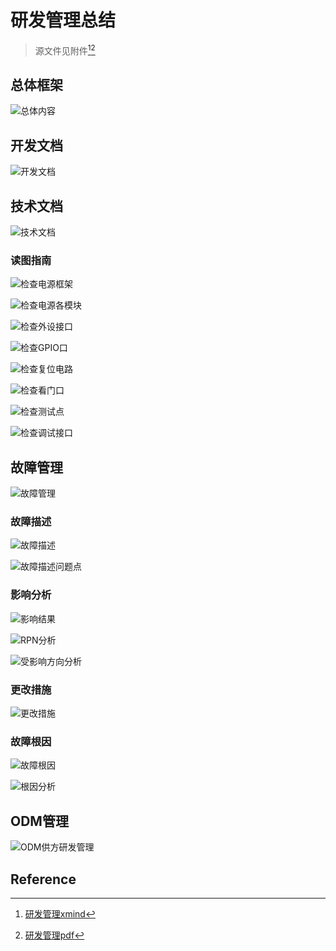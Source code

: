 # 研发管理总结

> 源文件见附件[^1][^2]



## 总体框架

![总体内容](https://mythidea.oss-cn-beijing.aliyuncs.com/image-20231004212753809.png)

## 开发文档

![开发文档](https://mythidea.oss-cn-beijing.aliyuncs.com/image-20231004212854942.png)

## 技术文档

![技术文档](https://mythidea.oss-cn-beijing.aliyuncs.com/image-20231004212927801.png)

### 读图指南

![检查电源框架](https://mythidea.oss-cn-beijing.aliyuncs.com/image-20231004213004899.png)

![检查电源各模块](https://mythidea.oss-cn-beijing.aliyuncs.com/image-20231004213025013.png)

![检查外设接口](https://mythidea.oss-cn-beijing.aliyuncs.com/image-20231004213037468.png)

![检查GPIO口](https://mythidea.oss-cn-beijing.aliyuncs.com/image-20231004213048730.png)

![检查复位电路](https://mythidea.oss-cn-beijing.aliyuncs.com/image-20231004213102776.png)

![检查看门口](https://mythidea.oss-cn-beijing.aliyuncs.com/image-20231004213113115.png)

![检查测试点](https://mythidea.oss-cn-beijing.aliyuncs.com/image-20231004213123414.png)

![检查调试接口](https://mythidea.oss-cn-beijing.aliyuncs.com/image-20231004213135744.png)

## 故障管理

![故障管理](https://mythidea.oss-cn-beijing.aliyuncs.com/image-20231004213213735.png)

### 故障描述

![故障描述](https://mythidea.oss-cn-beijing.aliyuncs.com/image-20231004213223351.png)

![故障描述问题点](https://mythidea.oss-cn-beijing.aliyuncs.com/image-20231004213235930.png)

### 影响分析

![影响结果](https://mythidea.oss-cn-beijing.aliyuncs.com/image-20231004213307973.png)

![RPN分析](https://mythidea.oss-cn-beijing.aliyuncs.com/image-20231004213325239.png)

![受影响方向分析](https://mythidea.oss-cn-beijing.aliyuncs.com/image-20231004213338593.png)

### 更改措施

![更改措施](https://mythidea.oss-cn-beijing.aliyuncs.com/image-20231004213356831.png)

### 故障根因

![故障根因](https://mythidea.oss-cn-beijing.aliyuncs.com/image-20231004213415154.png)

![根因分析](https://mythidea.oss-cn-beijing.aliyuncs.com/image-20231004213425353.png)

## ODM管理

![ODM供方研发管理](https://mythidea.oss-cn-beijing.aliyuncs.com/ODM%E4%BE%9B%E6%96%B9%E7%A0%94%E5%8F%91%E7%AE%A1%E7%90%86.png)

## Reference

[^1]: [研发管理xmind](http://www.ivixivi.com/f/b054948127d6498980cd/?dl=1)
[^2]: [研发管理pdf](http://www.ivixivi.com/f/cb3d21b47e224b47b0a7/?dl=1)

